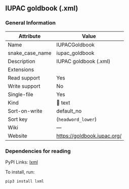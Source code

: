 ## IUPAC goldbook (.xml)

### General Information

| Attribute       | Value                       |
| --------------- | --------------------------- |
| Name            | IUPACGoldbook               |
| snake_case_name | iupac_goldbook              |
| Description     | IUPAC goldbook (.xml)       |
| Extensions      |                             |
| Read support    | Yes                         |
| Write support   | No                          |
| Single-file     | Yes                         |
| Kind            | 📝 text                      |
| Sort-on-write   | default_no                  |
| Sort key        | (`headword_lower`)          |
| Wiki            | ―                           |
| Website         | https://goldbook.iupac.org/ |

### Dependencies for reading

PyPI Links: [lxml](https://pypi.org/project/lxml)

To install, run:

```sh
pip3 install lxml
```
